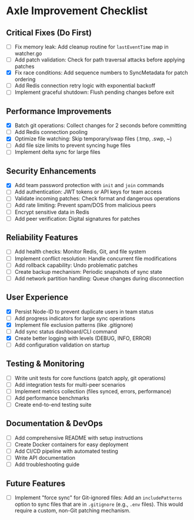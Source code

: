 # Axle Improvement Checklist

## Critical Fixes (Do First)

- [ ] Fix memory leak: Add cleanup routine for `lastEventTime` map in watcher.go
- [ ] Add patch validation: Check for path traversal attacks before applying patches
- [x] Fix race conditions: Add sequence numbers to SyncMetadata for patch ordering
- [ ] Add Redis connection retry logic with exponential backoff
- [ ] Implement graceful shutdown: Flush pending changes before exit

## Performance Improvements

- [x] Batch git operations: Collect changes for 2 seconds before committing
- [ ] Add Redis connection pooling
- [x] Optimize file watching: Skip temporary/swap files (.tmp, .swp, ~)
- [ ] Add file size limits to prevent syncing huge files
- [ ] Implement delta sync for large files

## Security Enhancements

- [x] Add team password protection with `init` and `join` commands
- [ ] Add authentication: JWT tokens or API keys for team access
- [ ] Validate incoming patches: Check format and dangerous operations
- [ ] Add rate limiting: Prevent spam/DOS from malicious peers
- [ ] Encrypt sensitive data in Redis
- [ ] Add peer verification: Digital signatures for patches

## Reliability Features

- [ ] Add health checks: Monitor Redis, Git, and file system
- [ ] Implement conflict resolution: Handle concurrent file modifications
- [ ] Add rollback capability: Undo problematic patches
- [ ] Create backup mechanism: Periodic snapshots of sync state
- [ ] Add network partition handling: Queue changes during disconnection

## User Experience

- [x] Persist Node-ID to prevent duplicate users in team status
- [ ] Add progress indicators for large sync operations
- [x] Implement file exclusion patterns (like .gitignore)
- [ ] Add sync status dashboard/CLI command
- [x] Create better logging with levels (DEBUG, INFO, ERROR)
- [ ] Add configuration validation on startup

## Testing & Monitoring

- [ ] Write unit tests for core functions (patch apply, git operations)
- [ ] Add integration tests for multi-peer scenarios
- [ ] Implement metrics collection (files synced, errors, performance)
- [ ] Add performance benchmarks
- [ ] Create end-to-end testing suite

## Documentation & DevOps

- [ ] Add comprehensive README with setup instructions
- [ ] Create Docker containers for easy deployment
- [ ] Add CI/CD pipeline with automated testing
- [ ] Write API documentation
- [ ] Add troubleshooting guide

## Future Features

- [ ] Implement "force sync" for Git-ignored files: Add an `includePatterns` option to sync files that are in `.gitignore` (e.g., `.env` files). This would require a custom, non-Git patching mechanism.